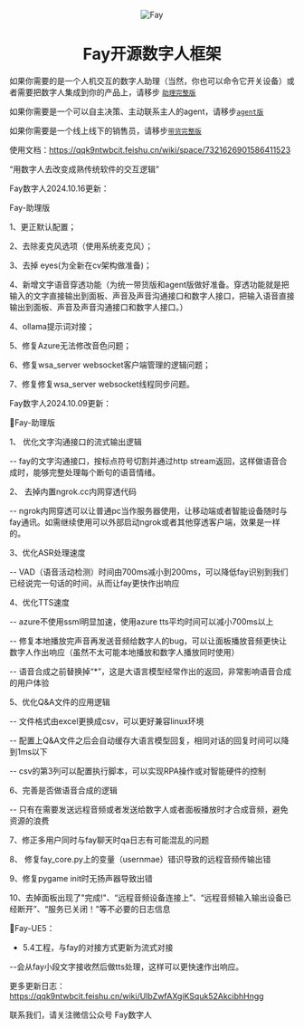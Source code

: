 <div align="center">
    <br>
    <img src="images/icon.png" alt="Fay" />
    <h1>Fay开源数字人框架</h1></div>





                   

如果你需要的是一个人机交互的数字人助理（当然，你也可以命令它开关设备）或者需要把数字人集成到你的产品上，请移步 [`助理完整版`](https://github.com/TheRamU/Fay/tree/fay-assistant-edition)

如果你需要是一个可以自主决策、主动联系主人的agent，请移步[`agent版`](https://github.com/TheRamU/Fay/tree/fay-agent-edition)

如果你需要是一个线上线下的销售员，请移步[`带货完整版`](https://github.com/TheRamU/Fay/tree/fay-sales-edition)    

使用文档：https://qqk9ntwbcit.feishu.cn/wiki/space/7321626901586411523



“用数字人去改变成熟传统软件的交互逻辑”


Fay数字人2024.10.16更新：

Fay-助理版

1、更正默认配置；

2、去除麦克风选项（使用系统麦克风）；

3、去掉 eyes(为全新在cv架构做准备)；

4、新增文字语音穿透功能（为统一带货版和agent版做好准备。穿透功能就是把输入的文字直接输出到面板、声音及声音沟通接口和数字人接口，把输入语音直接输出到面板、声音及声音沟通接口和数字人接口。）

4、ollama提示词对接；

5、修复Azure无法修改音色问题；

6、修复wsa_server websocket客户端管理的逻辑问题；

7、修复修复wsa_server websocket线程同步问题。

Fay数字人2024.10.09更新：

🌟Fay-助理版

1、 优化文字沟通接口的流式输出逻辑

-- fay的文字沟通接口，按标点符号切割并通过http stream返回，这样做语音合成时，能够完整处理每个断句的语音情绪。

2、 去掉内置ngrok.cc内网穿透代码

-- ngrok内网穿透可以让普通pc当作服务器使用，让移动端或者智能设备随时与fay通讯。如需继续使用可以外部启动ngrok或者其他穿透客户端，效果是一样的。

3、优化ASR处理速度

-- VAD（语音活动检测）时间由700ms减小到200ms，可以降低fay识别到我们已经说完一句话的时间，从而让fay更快作出响应

4、优化TTS速度

-- azure不使用ssml明显加速，使用azure tts平均时间可以减小700ms以上

-- 修复本地播放完声音再发送音频给数字人的bug，可以让面板播放音频更快让数字人作出响应（虽然不太可能本地播放和数字人播放同时使用）

-- 语音合成之前替换掉“*”，这是大语言模型经常作出的返回，非常影响语音合成的用户体验

5、优化Q&A文件的应用逻辑

-- 文件格式由excel更换成csv，可以更好兼容linux环境

-- 配置上Q&A文件之后会自动缓存大语言模型回复，相同对话的回复时间可以降到1ms以下

-- csv的第3列可以配置执行脚本，可以实现RPA操作或对智能硬件的控制

6、完善是否做语音合成的逻辑

-- 只有在需要发送远程音频或者发送给数字人或者面板播放时才合成音频，避免资源的浪费

7、修正多用户同时与fay聊天时qa日志有可能混乱的问题

8、 修复fay_core.py上的变量（usernmae）错识导致的远程音频传输出错

9、修复pygame init时无扬声器导致出错

10、去掉面板出现了"完成!"、“远程音频设备连接上”、“远程音频输入输出设备已经断开”、“服务已关闭！”等不必要的日志信息

🌟Fay-UE5：

- 5.4工程，与fay的对接方式更新为流式对接

--会从fay小段文字接收然后做tts处理，这样可以更快速作出响应。



更多更新日志：https://qqk9ntwbcit.feishu.cn/wiki/UlbZwfAXgiKSquk52AkcibhHngg

联系我们，请关注微信公众号 Fay数字人 

